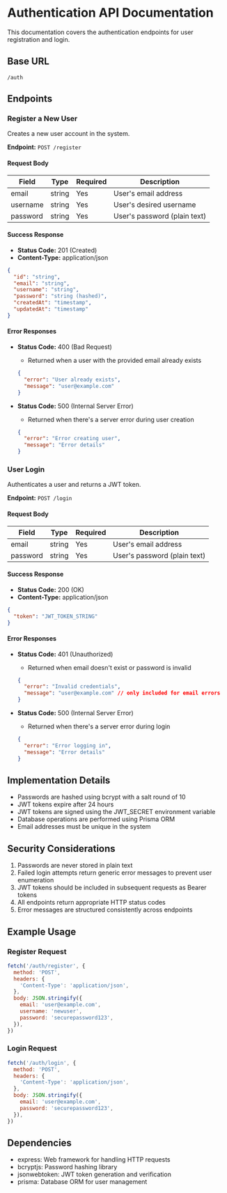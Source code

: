 # Authentication API Documentation

This documentation covers the authentication endpoints for user registration and login.

## Base URL

```
/auth
```

## Endpoints

### Register a New User

Creates a new user account in the system.

**Endpoint:** `POST /register`

#### Request Body

| Field    | Type   | Required | Description                  |
| -------- | ------ | -------- | ---------------------------- |
| email    | string | Yes      | User's email address         |
| username | string | Yes      | User's desired username      |
| password | string | Yes      | User's password (plain text) |

#### Success Response

- **Status Code:** 201 (Created)
- **Content-Type:** application/json

```json
{
  "id": "string",
  "email": "string",
  "username": "string",
  "password": "string (hashed)",
  "createdAt": "timestamp",
  "updatedAt": "timestamp"
}
```

#### Error Responses

- **Status Code:** 400 (Bad Request)

  - Returned when a user with the provided email already exists

  ```json
  {
    "error": "User already exists",
    "message": "user@example.com"
  }
  ```

- **Status Code:** 500 (Internal Server Error)
  - Returned when there's a server error during user creation
  ```json
  {
    "error": "Error creating user",
    "message": "Error details"
  }
  ```

### User Login

Authenticates a user and returns a JWT token.

**Endpoint:** `POST /login`

#### Request Body

| Field    | Type   | Required | Description                  |
| -------- | ------ | -------- | ---------------------------- |
| email    | string | Yes      | User's email address         |
| password | string | Yes      | User's password (plain text) |

#### Success Response

- **Status Code:** 200 (OK)
- **Content-Type:** application/json

```json
{
  "token": "JWT_TOKEN_STRING"
}
```

#### Error Responses

- **Status Code:** 401 (Unauthorized)

  - Returned when email doesn't exist or password is invalid

  ```json
  {
    "error": "Invalid credentials",
    "message": "user@example.com" // only included for email errors
  }
  ```

- **Status Code:** 500 (Internal Server Error)
  - Returned when there's a server error during login
  ```json
  {
    "error": "Error logging in",
    "message": "Error details"
  }
  ```

## Implementation Details

- Passwords are hashed using bcrypt with a salt round of 10
- JWT tokens expire after 24 hours
- JWT tokens are signed using the JWT_SECRET environment variable
- Database operations are performed using Prisma ORM
- Email addresses must be unique in the system

## Security Considerations

1. Passwords are never stored in plain text
2. Failed login attempts return generic error messages to prevent user enumeration
3. JWT tokens should be included in subsequent requests as Bearer tokens
4. All endpoints return appropriate HTTP status codes
5. Error messages are structured consistently across endpoints

## Example Usage

### Register Request

```javascript
fetch('/auth/register', {
  method: 'POST',
  headers: {
    'Content-Type': 'application/json',
  },
  body: JSON.stringify({
    email: 'user@example.com',
    username: 'newuser',
    password: 'securepassword123',
  }),
})
```

### Login Request

```javascript
fetch('/auth/login', {
  method: 'POST',
  headers: {
    'Content-Type': 'application/json',
  },
  body: JSON.stringify({
    email: 'user@example.com',
    password: 'securepassword123',
  }),
})
```

## Dependencies

- express: Web framework for handling HTTP requests
- bcryptjs: Password hashing library
- jsonwebtoken: JWT token generation and verification
- prisma: Database ORM for user management
